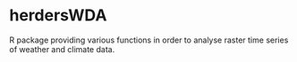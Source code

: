 # herdersWDA

R package providing various functions in order to analyse raster time series of weather and climate data.
